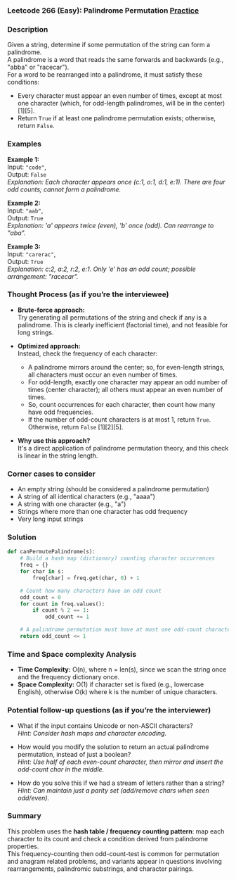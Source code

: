 ### Leetcode 266 (Easy): Palindrome Permutation [Practice](https://leetcode.com/problems/palindrome-permutation)

### Description  
Given a string, determine if some permutation of the string can form a palindrome.  
A palindrome is a word that reads the same forwards and backwards (e.g., "abba" or "racecar").  
For a word to be rearranged into a palindrome, it must satisfy these conditions:
- Every character must appear an even number of times, except at most one character (which, for odd-length palindromes, will be in the center) [1][5].  
- Return `True` if at least one palindrome permutation exists; otherwise, return `False`.


### Examples  

**Example 1:**  
Input: `"code"`,  
Output: `False`  
*Explanation: Each character appears once (c:1, o:1, d:1, e:1). There are four odd counts; cannot form a palindrome.*

**Example 2:**  
Input: `"aab"`,  
Output: `True`  
*Explanation: 'a' appears twice (even), 'b' once (odd). Can rearrange to "aba".*

**Example 3:**  
Input: `"carerac"`,  
Output: `True`  
*Explanation: c:2, a:2, r:2, e:1. Only 'e' has an odd count; possible arrangement: "racecar".*


### Thought Process (as if you’re the interviewee)  
- **Brute-force approach:**  
  Try generating all permutations of the string and check if any is a palindrome. This is clearly inefficient (factorial time), and not feasible for long strings.

- **Optimized approach:**  
  Instead, check the frequency of each character:
  - A palindrome mirrors around the center; so, for even-length strings, all characters must occur an even number of times.
  - For odd-length, exactly one character may appear an odd number of times (center character); all others must appear an even number of times.
  - So, count occurrences for each character, then count how many have odd frequencies.
  - If the number of odd-count characters is at most 1, return `True`. Otherwise, return `False` [1][2][5].

- **Why use this approach?**  
  It's a direct application of palindrome permutation theory, and this check is linear in the string length.


### Corner cases to consider  
- An empty string (should be considered a palindrome permutation)
- A string of all identical characters (e.g., "aaaa")
- A string with one character (e.g., "a")
- Strings where more than one character has odd frequency
- Very long input strings


### Solution

```python
def canPermutePalindrome(s):
    # Build a hash map (dictionary) counting character occurrences
    freq = {}
    for char in s:
        freq[char] = freq.get(char, 0) + 1

    # Count how many characters have an odd count
    odd_count = 0
    for count in freq.values():
        if count % 2 == 1:
            odd_count += 1

    # A palindrome permutation must have at most one odd-count character
    return odd_count <= 1
```

### Time and Space complexity Analysis  

- **Time Complexity:** O(n), where n = len(s), since we scan the string once and the frequency dictionary once.
- **Space Complexity:** O(1) if character set is fixed (e.g., lowercase English), otherwise O(k) where k is the number of unique characters.


### Potential follow-up questions (as if you’re the interviewer)  

- What if the input contains Unicode or non-ASCII characters?  
  *Hint: Consider hash maps and character encoding.*

- How would you modify the solution to return an actual palindrome permutation, instead of just a boolean?  
  *Hint: Use half of each even-count character, then mirror and insert the odd-count char in the middle.*

- How do you solve this if we had a stream of letters rather than a string?  
  *Hint: Can maintain just a parity set (add/remove chars when seen odd/even).*

### Summary
This problem uses the **hash table / frequency counting pattern**: map each character to its count and check a condition derived from palindrome properties.  
This frequency-counting then odd-count-test is common for permutation and anagram related problems, and variants appear in questions involving rearrangements, palindromic substrings, and character pairings.